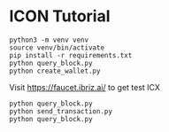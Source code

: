 # ICON Tutorial

```
python3 -m venv venv
source venv/bin/activate
pip install -r requirements.txt
python query_block.py
python create_wallet.py
```

Visit https://faucet.ibriz.ai/ to get test ICX

```
python query_block.py
python send_transaction.py
python query_block.py
```
